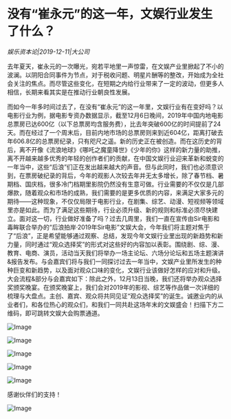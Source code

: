 # 没有“崔永元”的这一年，文娱行业发生了什么？

*娱乐资本论|2019-12-11|大公司*

去年夏天，崔永元的一次曝光，宛若平地里一声惊雷，在文娱产业里掀起了不小的波澜。以阴阳合同事件为节点，对于税收问题、明星片酬等的整改，开始成为全社会关注的焦点。而尽管这些变化，在短期之内给行业带来了一定的波动，但更多人相信，长期来看其实是在推动行业朝良性发展。

而如今一年多时间过去了，在没有“崔永元”的这一年里，文娱行业有在变好吗？以电影行业为例，据电影专资办数据显示，截至12月6日晚间，2019年中国内地电影总票房已达600亿（以下总票房均含服务费），比去年突破600亿的时间提前了24天。而在经过了一个周末后，目前内地市场的总票房则来到近604亿，距离打破去年606.8亿的总票房纪录，只有咫尺之遥。新的历史正在被创造。而在这历史的背后，离不开像《流浪地球》《哪吒之魔童降世》《少年的你》这样的新力量的助推，离不开越来越多优秀的年轻的创作者们的贡献，在中国文娱行业迎来革新和蜕变的一年当中，这些“后浪”们正在发出越来越大的声音。但与此同时，我们也必须意识到，在票房破纪录的背后，今年的观影人次较去年并无太多增长，除了春节档、暑期档、国庆档，很多冷门档期里影院仍然没有生意可做。行业需要的不仅仅是几部爆款，随着观众和市场的成熟，我们需要的是更多优质的内容，来满足大家多元的期待——这种现象，不仅仅局限于电影行业，在剧集、综艺、动漫、短视频等领域里亦是如此。而为了满足这些期待，行业必须升级、新的规则和标准必须尽快建立。面对这一切，行业做好准备了吗？过去几周里，我们一直在宣传由Sir电影和毒眸联合举办的“后浪拍岸·2019年Sir电影”文娱大会，今年我们将主题对焦于了“后浪”，正是希望能够通过观察、总结，发现今年文娱行业里出现的新趋势和新力量，同时通过“观众选择奖”的形式对这些好的内容加以表彰。围绕剧、综、漫、教育、电商、演员，活动当天我们将举办一场主论坛、六场分论坛和五场主题演讲&报告发布。与会嘉宾们将与我们一同探讨过去一年当中，文娱产业里所发生的种种巨变和新趋势，以及面对观众口味的变化，文娱行业该做好怎样的应对和升级。大会流程&部分与会嘉宾如下：除此之外，12月13日当晚，我们还将举办观众选择奖颁奖晚宴。在颁奖晚宴上，我们会对2019年的影视、综艺等作品做一次详细的梳理与大盘点。主创、嘉宾、观众将共同见证“观众选择奖”的诞生。诚邀业内的从业者们，和各位热心的观众们，和我们一同共赴这场年末的文娱盛会！扫描下方二维码，即可跳转文娱大会购票通道。

![Image](http://static.ylzbl.com/uploads/ueditor/php/upload/image/20191211/1576035118948347.jpeg)

![Image](http://static.ylzbl.com/uploads/ueditor/php/upload/image/20191211/1576035134468242.jpeg)

![Image](http://static.ylzbl.com/uploads/ueditor/php/upload/image/20191211/1576035160457431.jpeg)

![Image](http://static.ylzbl.com/uploads/ueditor/php/upload/image/20191211/1576035175735408.jpeg)

![Image](http://static.ylzbl.com/uploads/ueditor/php/upload/image/20191211/1576035189726848.jpeg)

感谢伙伴们的支持！

![Image](http://static.ylzbl.com/uploads/ueditor/php/upload/image/20191211/1576035201183999.jpeg)

